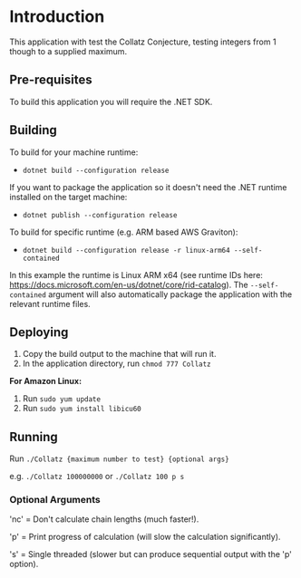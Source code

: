 # Introduction

This application with test the Collatz Conjecture, testing integers from 1 though to a supplied maximum.

## Pre-requisites

To build this application you will require the .NET SDK.

## Building

To build for your machine runtime:

- `dotnet build --configuration release`

If you want to package the application so it doesn't need the .NET runtime installed on the target machine:

- `dotnet publish --configuration release`

To build for specific runtime (e.g. ARM based AWS Graviton):

- `dotnet build --configuration release -r linux-arm64 --self-contained`

In this example the runtime is Linux ARM x64 (see runtime IDs here: https://docs.microsoft.com/en-us/dotnet/core/rid-catalog).
The `--self-contained` argument will also automatically package the application with the relevant runtime files.

## Deploying

1. Copy the build output to the machine that will run it.
2. In the application directory, run `chmod 777 Collatz`

**For Amazon Linux:**

1. Run `sudo yum update`
2. Run `sudo yum install libicu60`

## Running

Run `./Collatz {maximum number to test} {optional args}`

e.g. `./Collatz 100000000` or `./Collatz 100 p s`

### Optional Arguments

'nc' = Don't calculate chain lengths (much faster!).

'p' = Print progress of calculation (will slow the calculation significantly).

's' = Single threaded (slower but can produce sequential output with the 'p' option).
